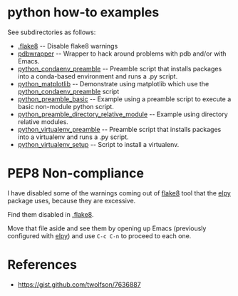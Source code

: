 python how-to examples
======================

See subdirectories as follows:

* [.flake8](.flake8) -- Disable flake8 warnings
* [pdbwrapper](pdbwrapper/README.md) -- Wrapper to hack around problems with pdb and/or with Emacs.
* [python_condaenv_preamble](python_condaenv_preamble/README.md) -- Preamble script that installs packages into a conda-based environment and runs a .py script.
* [python_matplotlib](python_matplotlib/README.md) -- Demonstrate using matplotlib which use the [python_condaenv_preamble](python_condaenv_preamble) script
* [python_preamble_basic](python_preamble_basic/README.md) -- Example using a preamble script to execute a basic non-module python script.
* [python_preamble_directory_relative_module](python_preamble_directory_relative_module/README.md) -- Example using directory relative modules.
* [python_virtualenv_preamble](python_virtualenv_preamble/README.md) -- Preamble script that installs packages into a virtualenv and runs a .py script.
* [python_virtualenv_setup](python_virtualenv_setup/README.md) -- Script to install a virtualenv.

PEP8 Non-compliance
===================

I have disabled some of the warnings coming out of
[flake8](https://pypi.python.org/pypi/flake8) tool that the
[elpy](https://github.com/jorgenschaefer/elpy) package uses, because
they are excessive.

Find them disabled in [.flake8](.flake8).

Move that file aside and see them by opening up Emacs (previously
configured with [elpy](https://github.com/jorgenschaefer/elpy)) and
use `C-c C-n` to proceed to each one.

References
==========

* https://gist.github.com/twolfson/7636887
